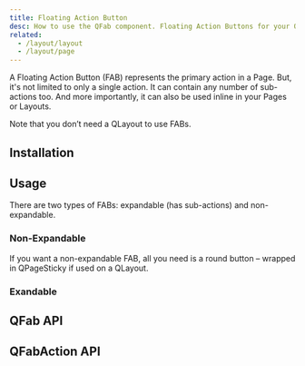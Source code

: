 ```yaml
---
title: Floating Action Button
desc: How to use the QFab component. Floating Action Buttons for your Quasar app.
related:
  - /layout/layout
  - /layout/page
---
```


A Floating Action Button (FAB) represents the primary action in a Page. But, it's not limited to only a single action. It can contain any number of sub-actions too. And more importantly, it can also be used inline in your Pages or Layouts.

Note that you don’t need a QLayout to use FABs.

## Installation
<doc-installation :components="['QFab', 'QFabAction']" />

## Usage
There are two types of FABs: expandable (has sub-actions) and non-expandable.

### Non-Expandable
If you want a non-expandable FAB, all you need is a round button – wrapped in QPageSticky if used on a QLayout.

<doc-example title="Basic" file="QFab/NonExpandable" />

### Exandable

<doc-example title="Expandable" file="QFab/Expandable" />

<doc-example title="With QPageSticky" file="QFab/PageSticky" />

## QFab API
<doc-api file="QFab" />

## QFabAction API
<doc-api file="QFabAction" />
